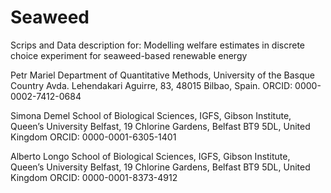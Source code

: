 # Seaweed
Scrips and Data description for: Modelling welfare estimates in discrete choice experiment for seaweed-based renewable energy

Petr Mariel
Department of Quantitative Methods, University of the Basque Country Avda. Lehendakari Aguirre, 83, 48015 Bilbao, Spain. 
ORCID: 0000-0002-7412-0684

Simona Demel
School of Biological Sciences, IGFS, Gibson Institute, Queen’s University Belfast, 19 Chlorine Gardens, Belfast BT9 5DL, United Kingdom
ORCID: 0000-0001-6305-1401

Alberto Longo 
School of Biological Sciences, IGFS, Gibson Institute, Queen’s University Belfast, 19 Chlorine Gardens, Belfast BT9 5DL, United Kingdom
ORCID: 0000-0001-8373-4912

